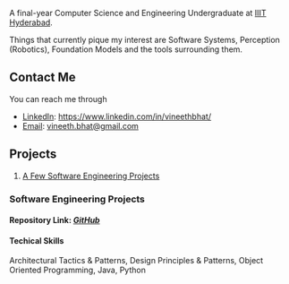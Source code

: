 A final-year Computer Science and Engineering Undergraduate at [IIIT Hyderabad](https://www.iiit.ac.in/).

Things that currently pique my interest are Software Systems, Perception (Robotics), Foundation Models and the tools surrounding them.

## Contact Me
You can reach me through
- [LinkedIn](https://www.linkedin.com/in/vineethbhat/): https://www.linkedin.com/in/vineethbhat/
- [Email](mailto:vineeth.bhat@gmail.com): vineeth.bhat@gmail.com

## Projects

1. [A Few Software Engineering Projects](#Software-Engineering-Projects)

### Software Engineering Projects 

#### Repository Link: _[GitHub](https://github.com/FlightVin/few-software-engineering-projects)_

#### Techical Skills

Architectural Tactics & Patterns, Design Principles & Patterns, Object Oriented Programming, Java, Python
